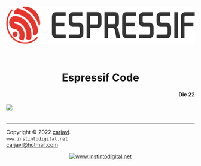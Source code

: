 <br>

<p align="center"><img src="https://raw.githubusercontent.com/carjavi/espressif-code/master/img/espressif.png" height="100" alt=" " /></p>
<br>
<h1 align="center">Espressif Code</h1> 
<h4 align="right">Dic 22</h4>

<img src="https://img.shields.io/badge/Hardware-ESP32-red">


<br>



<br>

---
Copyright &copy; 2022 [carjavi](https://github.com/carjavi). <br>
```www.instintodigital.net``` <br>
carjavi@hotmail.com <br>
<p align="center">
    <a href="https://instintodigital.net/" target="_blank"><img src="https://raw.githubusercontent.com/carjavi/espressif-code/master/img/developer.png" height="100" alt="www.instintodigital.net"></a>
</p>